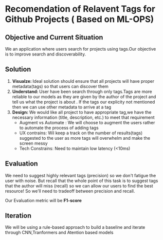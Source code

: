 # Recomendation of Relavent Tags for Github Projects ( Based on ML-OPS)

## Objective and Current Situation
 We an application where users search for projects using tags.Our objective is to improve search and discoverability.


## Solution
1. <b>Visualze: </b> Ideal solution should ensure that all projects will have proper metadata(tags) so that users can discover them 
2. <b>Understand: </b>User have been search through only tags.Tags are more reliable to our models as they are given by the author of the project and tell us what the project is about . If the tags our explicity not mentioned then we can use other metadata to arrive at a tag 
3. <b>Design: </b>We would like all project to have appropriate tag,we have the necessary information (title, description, etc.) to meet that requirement 
    - Augment vs Automate : We will choose to augment the users rather to automate the process of adding tags 
    - UX contrains: Wil keep a track on the number of results(tags) suggested to the user as more tags will overwhelm and make the screen messy 
    - Tech Constrains: Need to maintain low latency (<10ms)

## Evaluation 
We need to suggest highly relevant tags (precision) so we don't fatigue the user with noise. But recall that the whole point of this task is to suggest tags that the author will miss (recall) so we can allow our users to find the best resource! So we'll need to tradeoff between precision and recall.

Our Evaluation metric will be <b>F1-score </b>


## Iteration
We will be using a rule-based approach to build a baseline and iterate through CNN,Tranformers and Atention based models 






